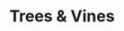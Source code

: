 ---
file: trees-and-vines
title: Trees & Vines
cover: i-trees.jpg
permalink: /inventory/trees-and-vines
---